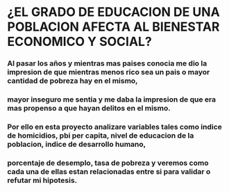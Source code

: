 # ¿EL GRADO DE EDUCACION DE UNA POBLACION AFECTA AL BIENESTAR ECONOMICO Y SOCIAL?

### Al pasar los años y mientras mas paises conocia me dio la impresion de que mientras menos rico sea un pais o mayor cantidad de pobreza hay en el mismo, 
### mayor inseguro me sentia y me daba la impresion de que era mas propenso a que hayan delitos en el mismo.
### Por ello en esta proyecto analizare variables tales como indice de homicidios, pbi per capita, nivel de educacion de la poblacion, indice de desarrollo humano, 
### porcentaje de desemplo, tasa de pobreza y veremos como cada una de ellas estan relacionadas entre si para validar o refutar mi hipotesis.
